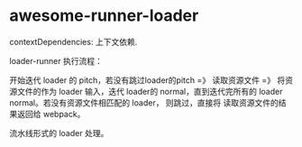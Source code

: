 # awesome-runner-loader


contextDependencies: 上下文依赖.

loader-runner 执行流程：


开始迭代 loader 的 pitch，若没有跳过loader的pitch =》 读取资源文件 =》 将资源文件的作为 loader 输入，迭代 loader的 normal，直到迭代完所有的 loader normal。若没有资源文件相匹配的 loader， 则跳过，直接将 读取资源文件的结果返回给 webpack。


流水线形式的 loader 处理。


